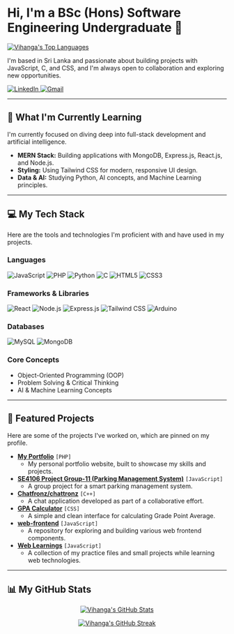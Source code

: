 # Hi, I'm a BSc (Hons) Software Engineering Undergraduate 👋

<p align="left">
  <a href="https://github.com/viha-2002/github-readme-stats">
    <img alt="Vihanga's Top Languages" src="https://github-readme-stats.vercel.app/api/top-langs/?username=RMPVSRajakaruna&layout=compact&theme=tokyonight&hide_border=true&cache_seconds=60" />
  </a>
</p>

I'm based in Sri Lanka and passionate about building projects with JavaScript, C, and CSS, and I'm always open to collaboration and exploring new opportunities.

<p align="left">
  <a href="https://linkedin.com/in/vihanga-sachintha-rajakaruna" target="_blank">
    <img src="https://img.shields.io/badge/LinkedIn-0077B5?style=for-the-badge&logo=linkedin&logoColor=white" alt="LinkedIn"/>
  </a>
  <a href="mailto:vihanga1sachintha@gmail.com">
    <img src="https://img.shields.io/badge/Gmail-D14836?style=for-the-badge&logo=gmail&logoColor=white" alt="Gmail"/>
  </a>
</p>

---

## 🚀 What I'm Currently Learning

I'm currently focused on diving deep into full-stack development and artificial intelligence.

* **MERN Stack:** Building applications with MongoDB, Express.js, React.js, and Node.js.
* **Styling:** Using Tailwind CSS for modern, responsive UI design.
* **Data & AI:** Studying Python, AI concepts, and Machine Learning principles.

---

## 💻 My Tech Stack

Here are the tools and technologies I'm proficient with and have used in my projects.

### Languages
<p align="left">
  <img src="https://img.shields.io/badge/JavaScript-F7DF1E?style=for-the-badge&logo=javascript&logoColor=black" alt="JavaScript"/>
  <img src="https://img.shields.io/badge/PHP-777BB4?style=for-the-badge&logo=php&logoColor=white" alt="PHP"/>
  <img src="https://img.shields.io/badge/Python-3776AB?style=for-the-badge&logo=python&logoColor=white" alt="Python"/>
  <img src="https://img.shields.io/badge/C-A8B9CC?style=for-the-badge&logo=c&logoColor=white" alt="C"/>
  <img src="https://img.shields.io/badge/HTML5-E34F26?style=for-the-badge&logo=html5&logoColor=white" alt="HTML5"/>
  <img src="https://img.shields.io/badge/CSS3-1572B6?style=for-the-badge&logo=css3&logoColor=white" alt="CSS3"/>
</p>

### Frameworks & Libraries
<p align="left">
  <img src="https://img.shields.io/badge/React-61DAFB?style=for-the-badge&logo=react&logoColor=black" alt="React"/>
  <img src="https://img.shields.io/badge/Node.js-339933?style=for-the-badge&logo=node.js&logoColor=white" alt="Node.js"/>
  <img src="https://img.shields.io/badge/Express-000000?style=for-the-badge&logo=express&logoColor=white" alt="Express.js"/>
  <img src="https://img.shields.io/badge/Tailwind_CSS-06B6D4?style=for-the-badge&logo=tailwindcss&logoColor=white" alt="Tailwind CSS"/>
  <img src="https://img.shields.io/badge/Arduino-00979D?style=for-the-badge&logo=arduino&logoColor=white" alt="Arduino"/>
</p>

### Databases
<p align="left">
  <img src="https://img.shields.io/badge/MySQL-4479A1?style=for-the-badge&logo=mysql&logoColor=white" alt="MySQL"/>
  <img src="https://img.shields.io/badge/MongoDB-47A248?style=for-the-badge&logo=mongodb&logoColor=white" alt="MongoDB"/>
</p>

### Core Concepts
* Object-Oriented Programming (OOP)
* Problem Solving & Critical Thinking
* AI & Machine Learning Concepts

---

## 📌 Featured Projects

Here are some of the projects I've worked on, which are pinned on my profile.

* **[My Portfolio](https://github.com/RMPVSRajakaruna/My-Portfolio)** `[PHP]`
    * My personal portfolio website, built to showcase my skills and projects.
* **[SE4106 Project Group-11 (Parking Management System)](https://github.com/RMPVSRajakaruna/SE4106-Project-Group-11--Parking-Management-System)** `[JavaScript]`
    * A group project for a smart parking management system.
* **[Chatfronz/chattronz](https://github.com/Chatfronz/chattronz)** `[C++]`
    * A chat application developed as part of a collaborative effort.
* **[GPA Calculator](https://github.com/RMPVSRajakaruna/GPA-Calculator)** `[CSS]`
    * A simple and clean interface for calculating Grade Point Average.
* **[web-frontend](https://github.com/RMPVSRajakaruna/web-frontend)** `[JavaScript]`
    * A repository for exploring and building various web frontend components.
* **[Web Learnings](https://github.com/RMPVSRajakaruna/Web-Learnings)** `[JavaScript]`
    * A collection of my practice files and small projects while learning web technologies.

---

## 📊 My GitHub Stats

<p align="center">
  <a href="https://github.com/RMPVSRajakaruna">
    <img alt="Vihanga's GitHub Stats" src="https://github-readme-stats.vercel.app/api?username=RMPVSRajakaruna&show_icons=true&theme=tokyonight&hide_border=true&count_private=true&include_all_commits=true" />
  </a>
</p>
<p align="center">
  <a href="https://github.com/RMPVSRajakaruna">
    <img alt="Vihanga's GitHub Streak" src="https://github-readme-streak-stats.herokuapp.com/?user=RMPVSRajakaruna&theme=tokyonight&hide_border=true" />
  </a>
</p>
